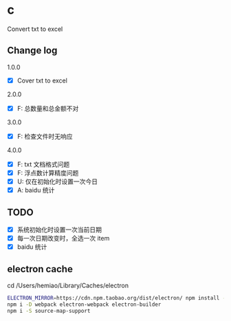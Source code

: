 # c
Convert txt to excel

## Change log
1.0.0
- [x] Cover txt to excel

2.0.0
- [x] F: 总数量和总金额不对

3.0.0
- [x] F: 检查文件时无响应

4.0.0
- [x] F: txt 文档格式问题
- [x] F: 浮点数计算精度问题
- [x] U: 仅在初始化时设置一次今日
- [x] A: baidu 统计

## TODO
- [x] 系统初始化时设置一次当前日期
- [x] 每一次日期改变时，全选一次 item
- [x] baidu 统计

## electron cache
cd /Users/hemiao/Library/Caches/electron

``` bash
ELECTRON_MIRROR=https://cdn.npm.taobao.org/dist/electron/ npm install -D electron
npm i -D webpack electron-webpack electron-builder
npm i -S source-map-support
```


